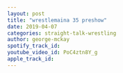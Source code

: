 ```yaml
---
layout: post
title: "wrestlemaina 35 preshow"
date: 2019-04-07
categories: straight-talk-wrestling
author: george-mckay
spotify_track_id: 
youtube_video_id: PoC4ztn8Y_g
apple_track_id: 
---
```

